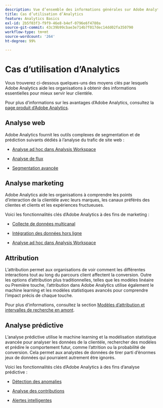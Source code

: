 ```yaml
---
description: Vue d’ensemble des informations générales sur Adobe Analytics, notamment sur l’interface d’Analytics, ainsi que sur la prise en main destinées aux administrateurs et administratrices, aux analystes, aux utilisateurs et utilisatrices et aux développeurs et développeuses.
title: Cas d’utilisation d’Analytics
feature: Analytics Basics
exl-id: 2b5f03f3-f9f9-46e8-b4ef-0796e6f4780a
source-git-commit: 43c39b99cbae3e714b7f017dec14dd02fa350790
workflow-type: tm+mt
source-wordcount: '264'
ht-degree: 99%

---
```


# Cas d’utilisation d’Analytics

Vous trouverez ci-dessous quelques-uns des moyens clés par lesquels Adobe Analytics aide les organisations à obtenir des informations essentielles pour mieux servir leur clientèle.

Pour plus d’informations sur les avantages d’Adobe Analytics, consultez la [page produit d’Adobe Analytics](https://business.adobe.com/fr/products/analytics/web-analytics.html).

## Analyse web

Adobe Analytics fournit les outils complexes de segmentation et de prédiction suivants dédiés à l’analyse du trafic de site web :

* [Analyse ad hoc dans Analysis Workspace](/help/analyze/analysis-workspace/home.md)

* [Analyse de flux](/help/analyze/analysis-workspace/visualizations/c-flow/flow.md)

* [Segmentation avancée](https://experienceleague.adobe.com/docs/analytics/components/segmentation/seg-home.html?lang=fr)


## Analyse marketing

Adobe Analytics aide les organisations à comprendre les points d’interaction de la clientèle avec leurs marques, les canaux préférés des clientes et clients et les expériences fructueuses.

Voici les fonctionnalités clés d’Adobe Analytics à des fins de marketing :

* [Collecte de données multicanal](https://experienceleague.adobe.com/docs/analytics/analyze/reports-analytics/reporting-interface/overview-data-collection.html?lang=fr)

* [Intégration des données hors ligne](https://experienceleague.adobe.com/docs/analytics/import/data-sources/overview.html)

* [Analyse ad hoc dans Analysis Workspace](/help/analyze/analysis-workspace/home.md)

## Attribution

L’attribution permet aux organisations de voir comment les différentes interactions tout au long du parcours client affectent la conversion. Outre les options d’attribution plus traditionnelles, telles que les modèles linéaire ou Première touche, l’attribution dans Adobe Analytics utilise également le machine learning et les modèles statistiques avancés pour comprendre l’impact précis de chaque touche.

Pour plus d’informations, consultez la section [Modèles d’attribution et intervalles de recherche en amont](/help/analyze/analysis-workspace/attribution/models.md).

## Analyse prédictive

L’analyse prédictive utilise le machine learning et la modélisation statistique avancée pour analyser les données de la clientèle, rechercher des modèles et prédire le comportement futur, comme l’attrition ou la probabilité de conversion. Cela permet aux analystes de données de tirer parti d’énormes jeux de données qui pourraient autrement être ignorés.

Voici les fonctionnalités clés d’Adobe Analytics à des fins d’analyse prédictive :

* [Détection des anomalies](#anomaly-detection)

* [Analyse des contributions](#contribution-analysis)

* [Alertes intelligentes](#intelligent-alerts)
